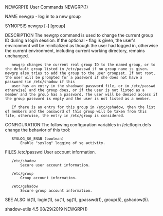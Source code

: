 NEWGRP(1)                                                                                                                                            User Commands                                                                                                                                            NEWGRP(1)

NAME
       newgrp - log in to a new group

SYNOPSIS
       newgrp [-] [group]

DESCRIPTION
       The newgrp command is used to change the current group ID during a login session. If the optional - flag is given, the user's environment will be reinitialized as though the user had logged in, otherwise the current environment, including current working directory, remains unchanged.

       newgrp changes the current real group ID to the named group, or to the default group listed in /etc/passwd if no group name is given.  newgrp also tries to add the group to the user groupset. If not root, the user will be prompted for a password if she does not have a password (in /etc/shadow if this
       user has an entry in the shadowed password file, or in /etc/passwd otherwise) and the group does, or if the user is not listed as a member and the group has a password. The user will be denied access if the group password is empty and the user is not listed as a member.

       If there is an entry for this group in /etc/gshadow, then the list of members and the password of this group will be taken from this file, otherwise, the entry in /etc/group is considered.

CONFIGURATION
       The following configuration variables in /etc/login.defs change the behavior of this tool:

       SYSLOG_SG_ENAB (boolean)
           Enable "syslog" logging of sg activity.

FILES
       /etc/passwd
           User account information.

       /etc/shadow
           Secure user account information.

       /etc/group
           Group account information.

       /etc/gshadow
           Secure group account information.

SEE ALSO
       id(1), login(1), su(1), sg(1), gpasswd(1), group(5), gshadow(5).

shadow-utils 4.5                                                                                                                                       08/29/2019                                                                                                                                             NEWGRP(1)
